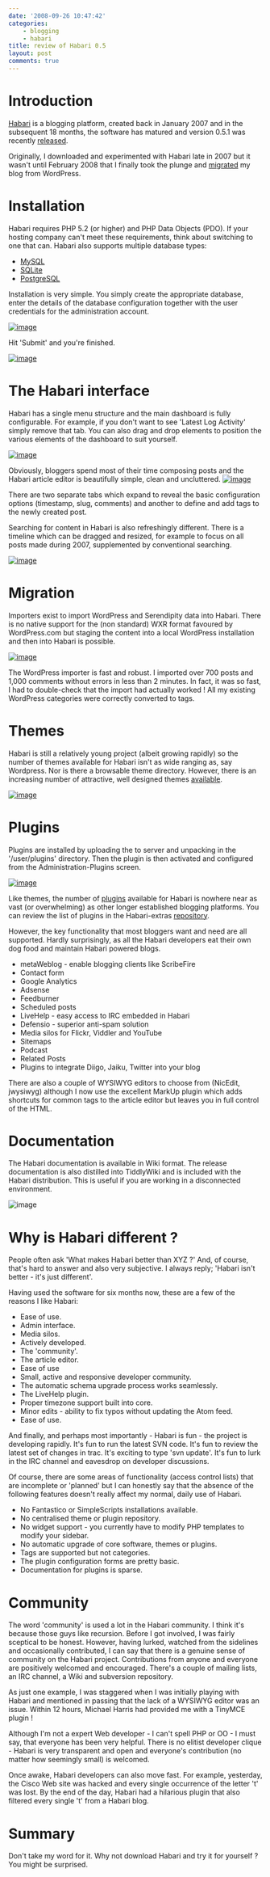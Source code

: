 ```yaml
---
date: '2008-09-26 10:47:42'
categories:
    - blogging
    - habari
title: review of Habari 0.5
layout: post
comments: true
---
```

# Introduction

[Habari](http://www.habariproject.org/en/) is a blogging platform,
created back in January 2007 and in the subsequent 18 months, the
software has matured and version 0.5.1 was recently
[released](http://www.habariproject.org/en/0-5-1-released).

Originally, I downloaded and experimented with Habari late in 2007 but
it wasn't until February 2008 that I finally took the plunge and
[migrated](http://www.nbrightside.com/blog/2008/02/13/now-on-habari/) my blog
from WordPress.

# Installation

Habari requires PHP 5.2 (or higher) and PHP Data Objects (PDO). If your
hosting company can't meet these requirements, think about switching to
one that can. Habari also supports multiple database types:

-   [MySQL](http://www.mysql.com/)
-   [SQLite](http://www.sqlite.org/)
-   [PostgreSQL](http://www.postgresql.org/)

Installation is very simple. You simply create the appropriate database,
enter the details of the database configuration together with the user
credentials for the administration account.

  [![image](http://lh5.ggpht.com/nbrightside/SNudADE5w7I/AAAAAAAAAvU/pu2msrsNHaI/s400/Habari-Install-mySql.PNG)](http://picasaweb.google.com/lh/photo/CKrel8WFknsg5BkIXVH5Ow)

Hit 'Submit' and you're finished.

[![image](http://lh6.ggpht.com/nbrightside/SNudf2_3GKI/AAAAAAAAAwU/4ag4nyGpyk8/s400/Habari-Success.PNG)](http://picasaweb.google.com/lh/photo/3pz7dbNRrMQoZLGX9rSdVQ)

# The Habari interface

Habari has a single menu structure and the main dashboard is fully
configurable. For example, if you don't want to see 'Latest Log
Activity' simply remove that tab. You can also drag and drop elements to
position the various elements of the dashboard to suit yourself.

[![image](http://lh3.ggpht.com/nbrightside/SNuc_kAhJ4I/AAAAAAAAAvE/RF8ImW-HFKw/s400/Habari-dashboard.PNG)](http://picasaweb.google.com/lh/photo/1psP1BfWBg_wLS9LRy69Fw)

Obviously, bloggers spend most of their time composing posts and the
Habari article editor is beautifully simple, clean and uncluttered.
[![image](http://lh4.ggpht.com/nbrightside/SNuc_4w9GAI/AAAAAAAAAvM/njYEV5rCk9g/s400/Habari-Editor.PNG)](http://picasaweb.google.com/lh/photo/rRwx67oluzaANNownn69FQ)

There are two separate tabs which expand to reveal the basic
configuration options (timestamp, slug, comments) and another to define
and add tags to the newly created post.

Searching for content in Habari is also refreshingly different. There is
a timeline which can be dragged and resized, for example to focus on all
posts made during 2007, supplemented by conventional searching.

[![image](http://lh3.ggpht.com/nbrightside/SNyoWrRYNvI/AAAAAAAAAyM/OTqwauv5zMM/s400/Timeline.PNG)](http://picasaweb.google.com/lh/photo/Uip6f-befSyePgUsODagLQ)
# Migration

Importers exist to import WordPress and Serendipity data into Habari.
There is no native support for the (non standard) WXR format favoured by
WordPress.com but staging the content into a local WordPress
installation and then into Habari is possible.

[![image](http://lh4.ggpht.com/nbrightside/SNudgN6ocwI/AAAAAAAAAws/uDSaCZhHu7k/s400/Habari-WP-Import.PNG)](http://picasaweb.google.com/lh/photo/EUqZYHwOy13P8Ws3hSBsnA)

The WordPress importer is fast and robust. I imported over 700 posts and
1,000 comments without errors in less than 2 minutes. In fact, it was so
fast, I had to double-check that the import had actually worked ! All my
existing WordPress categories were correctly converted to tags.

# Themes

Habari is still a relatively young project (albeit growing rapidly) so
the number of themes available for Habari isn't as wide ranging as, say
Wordpress. Nor is there a browsable theme directory. However, there is
an increasing number of attractive, well designed themes
[available](http://wiki.habariproject.org/en/Available_Themes).

[![image](http://lh5.ggpht.com/nbrightside/SNudgKxFahI/AAAAAAAAAwc/8XNi5qBhea8/s400/Habari-Themes.PNG)](http://picasaweb.google.com/lh/photo/KR_A5-NqpFkUHa0h9TFRrw)

# Plugins

Plugins are installed by uploading the to server and unpacking in the
'/user/plugins' directory. Then the plugin is then activated and
configured from the Administration-Plugins screen.

[![image](http://lh3.ggpht.com/nbrightside/SNudOsaZroI/AAAAAAAAAwE/XF2f1-EoSYk/s400/Habari-Plugins.PNG)](http://picasaweb.google.com/lh/photo/fvpCWCoiOrwKvceZXBRZew)

Like themes, the number of
[plugins](http://trac.habariproject.org/habari-extras/browser/plugins)
available for Habari is nowhere near as vast (or overwhelming) as other
longer established blogging platforms. You can review the list of
plugins in the Habari-extras
[repository](http://trac.habariproject.org/habari-extras/browser/plugins).

However, the key functionality that most bloggers want and need are all
supported. Hardly surprisingly, as all the Habari developers eat their
own dog food and maintain Habari powered blogs.

-   metaWeblog - enable blogging clients like ScribeFire
-   Contact form
-   Google Analytics
-   Adsense
-   Feedburner
-   Scheduled posts
-   LiveHelp - easy access to IRC embedded in Habari
-   Defensio - superior anti-spam solution
-   Media silos for Flickr, Viddler and YouTube
-   Sitemaps
-   Podcast
-   Related Posts
-   Plugins to integrate Diigo, Jaiku, Twitter into your blog

There are also a couple of WYSIWYG editors to choose from (NicEdit,
jwysiwyg) although I now use the excellent MarkUp plugin which adds
shortcuts for common tags to the article editor but leaves you in full
control of the HTML.

# Documentation

The Habari documentation is available in Wiki format. The release
documentation is also distilled into TiddlyWiki and is included with the
Habari distribution. This is useful if you are working in a disconnected
environment.

![image](http://lh5.ggpht.com/nbrightside/SNudOFmharI/AAAAAAAAAv0/nE0hTNo-Kf4/s400/Habari-Manual.PNG)

# Why is Habari different ?

People often ask 'What makes Habari better than XYZ ?' And, of course,
that's hard to answer and also very subjective. I always reply; 'Habari
isn't better - it's just different'.

Having used the software for six months now, these are a few of the
reasons I like Habari:
-   Ease of use.
-   Admin interface.
-   Media silos.
-   Actively developed.
-   The 'community'.
-   The article editor.
-   Ease of use
-   Small, active and responsive developer community.
-   The automatic schema upgrade process works seamlessly.
-   The LiveHelp plugin.
-   Proper timezone support built into core.
-   Minor edits - ability to fix typos without updating the Atom feed.
-   Ease of use.

And finally, and perhaps most importantly - Habari is fun - the project
is developing rapidly. It's fun to run the latest SVN code. It's fun to
review the latest set of changes in trac. It's exciting to type 'svn
update'. It's fun to lurk in the IRC channel and eavesdrop on developer
discussions.

Of course, there are some areas of functionality (access control lists)
that are incomplete or 'planned' but I can honestly say that the absence
of the following features doesn't really affect my normal, daily use of
Habari.

-   No Fantastico or SimpleScripts installations available.
-   No centralised theme or plugin repository.
-   No widget support - you currently have to modify PHP templates to
    modify your sidebar.
-   No automatic upgrade of core software, themes or plugins.
-   Tags are supported but not categories.
-   The plugin configuration forms are pretty basic.
-   Documentation for plugins is sparse.

# Community

The word 'community' is used a lot in the Habari community. I think it's
because those guys like recursion. Before I got involved, I was fairly
sceptical to be honest. However, having lurked, watched from the
sidelines and occasionally contributed, I can say that there is a
genuine sense of community on the Habari project. Contributions from
anyone and everyone are positively welcomed and encouraged. There's a
couple of mailing lists, an IRC channel, a Wiki and subversion
repository.

As just one example, I was staggered when I was initially playing with
Habari and mentioned in passing that the lack of a WYSIWYG editor was an
issue. Within 12 hours, Michael Harris had provided me with a TinyMCE
plugin !

Although I'm not a expert Web developer - I can't spell PHP or OO - I
must say, that everyone has been very helpful. There is no elitist
developer clique - Habari is very transparent and open and everyone's
contribution (no matter how seemingly small) is welcomed.

Once awake, Habari developers can also move fast. For example,
yesterday, the Cisco Web site was hacked and every single occurrence of
the letter 't' was lost. By the end of the day, Habari had a hilarious
plugin that also filtered every single 't' from a Habari blog.

# Summary

Don't take my word for it. Why not download Habari and try it for
yourself ? You might be surprised.
